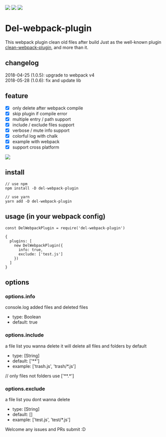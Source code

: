 [![](https://img.shields.io/npm/v/del-webpack-plugin.svg)](https://www.npmjs.com/package/del-webpack-plugin)
[![](https://img.shields.io/npm/dt/del-webpack-plugin.svg)](https://www.npmjs.com/package/del-webpack-plugin)
![](https://img.shields.io/github/license/jackypan1989/del-webpack-plugin.svg)
# Del-webpack-plugin 
This webpack plugin clean old files after build
Just as the well-known plugin [clean-webpack-plugin](https://github.com/johnagan/clean-webpack-plugin), and more than it.

## changelog
2018-04-25 (1.0.5): upgrade to webpack v4  
2018-05-28 (1.0.6): fix and update lib

## feature
- [x] only delete after webpack compile
- [x] skip plugin if compile error
- [x] multiple entry / path support
- [x] include / exclude files support
- [x] verbose / mute info support
- [x] colorful log with chalk
- [x] example with webpack
- [x] support cross platform

![](https://i.imgur.com/t65OjUv.png)

## install
```
// use npm
npm install -D del-webpack-plugin

// use yarn
yarn add -D del-webpack-plugin
```

## usage (in your webpack config)
```
const DelWebpackPlugin = require('del-webpack-plugin')

{
  plugins: [
    new DelWebpackPlugin({
      info: true,
      exclude: ['test.js']
    })
  ]
}
```

## options

### options.info
console.log added files and deleted files
- type: Boolean
- default: true

### options.include
a file list you wanna delete
it will delete all files and folders by default
- type: [String]
- default: ['**']
- example: ['trash.js', 'trash/*.js']

// only files not folders use ['**.*']

### options.exclude
a file list you dont wanna delete
- type: [String]
- default: []
- example: ['test.js', 'test/*.js']


Welcome any issues and PRs submit :D
